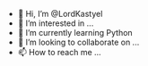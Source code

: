 - 👋 Hi, I’m @LordKastyel
- 👀 I’m interested in ...
- 🌱 I’m currently learning Python
- 💞️ I’m looking to collaborate on ...
- 📫 How to reach me ...

<!---
LordKastyel/LordKastyel is a ✨ special ✨ repository because its `README.md` (this file) appears on your GitHub profile.
You can click the Preview link to take a look at your changes.
--->
